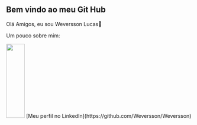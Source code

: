 ## Bem vindo ao meu Git Hub
Olá Amigos, eu sou Weversson Lucas👋

Um pouco sobre mim:

<img width="50" height="200" src="https://www.ulbra.br/themes/img/unidade/logo-ulbra-branco.png"/>
[Meu perfil no LinkedIn](https://github.com/Weversson/Weversson)
